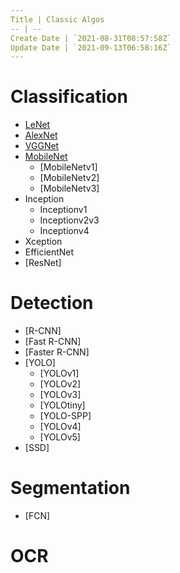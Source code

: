 ```yaml
---
Title | Classic Algos
-- | --
Create Date | `2021-08-31T08:57:58Z`
Update Date | `2021-09-13T06:58:16Z`
---
```

# Classification
- [LeNet](/LeNet)
- [AlexNet](/AlexNet)
- [VGGNet](/VGGNet)
- [MobileNet](/MobileNet)
  - [MobileNetv1]
  - [MobileNetv2]
  - [MobileNetv3]
- Inception
  - Inceptionv1
  - Inceptionv2v3
  - Inceptionv4
- Xception
- EfficientNet
- [ResNet]
# Detection
- [R-CNN]
- [Fast R-CNN]
- [Faster R-CNN]
- [YOLO]
  - [YOLOv1]
  - [YOLOv2]
  - [YOLOv3]
  - [YOLOtiny]
  - [YOLO-SPP]
  - [YOLOv4]
  - [YOLOv5]
- [SSD]
# Segmentation
- [FCN]
# OCR

